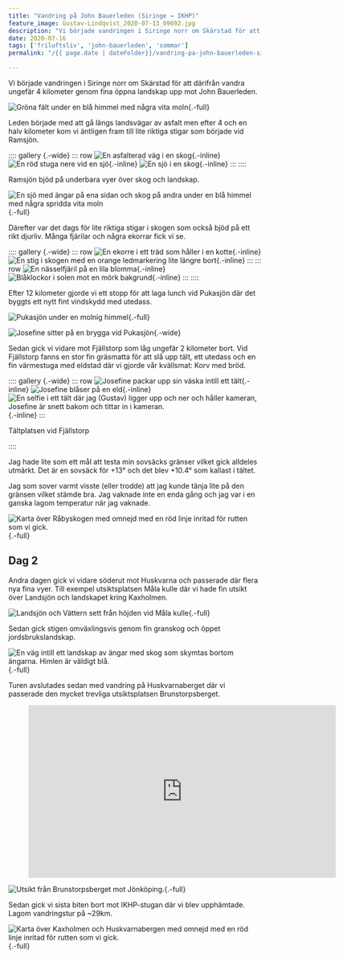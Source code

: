 ```yaml
---
title: "Vandring på John Bauerleden (Siringe → IKHP)"
feature_image: Gustav-Lindqvist_2020-07-13_09692.jpg
description: "Vi började vandringen i Siringe norr om Skärstad för att därifrån vandra ungefär 4 kilometer genom fina öppna landskap upp mot John…"
date: 2020-07-16
tags: ['friluftsliv', 'john-bauerleden', 'sommar']
permalink: "/{{ page.date | dateFolder}}/vandring-pa-john-bauerleden-siringe-ikhp/index.html"

---
```


Vi började vandringen i Siringe norr om Skärstad för att därifrån vandra ungefär 4 kilometer genom fina öppna landskap upp mot John Bauerleden.

![Gröna fält under en blå himmel med några vita moln](Gustav-Lindqvist_2020-07-12_09572-Pano.jpg){.-full}

Leden började med att gå längs landsvägar av asfalt men efter 4 och en halv kilometer kom vi äntligen fram till lite riktiga stigar som började vid Ramsjön.

:::: gallery {.-wide}
::: row
![En asfalterad väg i en skog](Gustav-Lindqvist_2020-07-12_09576.jpg){.-inline}
![En röd stuga nere vid en sjö](Gustav-Lindqvist_2020-07-12_09585.jpg){.-inline}
![En sjö i en skog](Gustav-Lindqvist_2020-07-12_09586.jpg){.-inline}
:::
::::

Ramsjön bjöd på underbara vyer över skog och landskap.

![En sjö med ängar på ena sidan och skog på andra under en blå himmel med några spridda vita moln](Gustav-Lindqvist_2020-07-12_09581-Pano-1.jpg){.-full}

Därefter var det dags för lite riktiga stigar i skogen som också bjöd på ett rikt djurliv. Många fjärilar och några ekorrar fick vi se.

:::: gallery {.-wide}
::: row
![En ekorre i ett träd som håller i en kotte](Gustav-Lindqvist_2020-07-12_09611.jpg){.-inline}
![En stig i skogen med en orange ledmarkering lite längre bort](Gustav-Lindqvist_2020-07-12_09587-Pano.jpg){.-inline}
:::
::: row
![En nässelfjäril på en lila blomma](Gustav-Lindqvist_2020-07-12_09622.jpg){.-inline}
![Blåklockor i solen mot en mörk bakgrund](Gustav-Lindqvist_2020-07-12_09636.jpg){.-inline}
:::
::::

Efter 12 kilometer gjorde vi ett stopp för att laga lunch vid Pukasjön där det byggts ett nytt fint vindskydd med utedass.

![Pukasjön under en molnig himmel](Gustav-Lindqvist_2020-07-12_09661-Pano.jpg "Pukasjön"){.-full}

![Josefine sitter på en brygga vid Pukasjön](Gustav-Lindqvist_2020-07-12_09666.jpg){.-wide}

Sedan gick vi vidare mot Fjällstorp som låg ungefär 2 kilometer bort. Vid Fjällstorp fanns en stor fin gräsmatta för att slå upp tält, ett utedass och en fin värmestuga med eldstad där vi gjorde vår kvällsmat: Korv med bröd.

:::: gallery {.-wide}
::: row
![Josefine packar upp sin väska intill ett tält](Gustav-Lindqvist_2020-07-12_09672-1.jpg){.-inline}
![Josefine blåser på en eld](Gustav-Lindqvist_2020-07-12_09683.jpg){.-inline}
![En selfie i ett tält där jag (Gustav) ligger upp och ner och håller kameran, Josefine är snett bakom och tittar in i kameran.](Gustav-Lindqvist_2020-07-12_212456.jpg){.-inline}
:::
<figcaption><p>Tältplatsen vid Fjällstorp</p></figcaption>
::::

Jag hade lite som ett mål att testa min sovsäcks gränser vilket gick alldeles utmärkt. Det är en sovsäck för +13° och det blev +10.4° som kallast i tältet.

Jag som sover varmt visste (eller trodde) att jag kunde tänja lite på den gränsen vilket stämde bra. Jag vaknade inte en enda gång och jag var i en ganska lagom temperatur när jag vaknade.

![Karta över Råbyskogen med omnejd med en röd linje inritad för rutten som vi gick.](JohnBauerleden_Del-1.png "[Vandring på John Bauerleden från Siringe till Fjällstorp (14.32km)](https://www.strava.com/activities/3753226670)"){.-full}

## Dag 2

Andra dagen gick vi vidare söderut mot Huskvarna och passerade där flera nya fina vyer. Till exempel utsiktsplatsen Måla kulle där vi hade fin utsikt över Landsjön och landskapet kring Kaxholmen.

![Landsjön och Vättern sett från höjden vid Måla kulle](Gustav-Lindqvist_2020-07-13_09711-Pano.jpg "Landsjön sett från Måla kulle"){.-full}

Sedan gick stigen omväxlingsvis genom fin granskog och öppet jordsbrukslandskap.

![En väg intill ett landskap av ängar med skog som skymtas bortom ängarna. Himlen är väldigt blå.](Gustav-Lindqvist_2020-07-13_09720-Pano.jpg){.-full}

Turen avslutades sedan med vandring på Huskvarnaberget där vi passerade den mycket trevliga utsiktsplatsen Brunstorpsberget.

<figure class="embed video">
	<iframe width="612" height="344" src="https://www.youtube-nocookie.com/embed/lHH8InlHv4A?feature=oembed" frameborder="0" allow="accelerometer; autoplay; encrypted-media; gyroscope; picture-in-picture" allowfullscreen></iframe>
</figure>

![Utsikt från Brunstorpsberget mot Jönköping.](Gustav-Lindqvist_2020-07-13_09976-Pano.jpg "Utsikt från Brunstorpsberget"){.-full}

Sedan gick vi sista biten bort mot IKHP-stugan där vi blev upphämtade. Lagom vandringstur på ~29km.

![Karta över Kaxholmen och Huskvarnabergen med omnejd med en röd linje inritad för rutten som vi gick.](JohnBauerleden_Del-2.png "[Andra dagens vandring från Fjällstorp till IKHP (15.16km)](https://www.strava.com/activities/3755966671)"){.-full}
